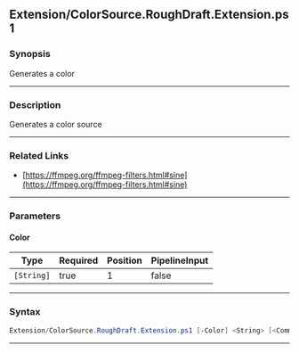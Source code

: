 
Extension/ColorSource.RoughDraft.Extension.ps1
----------------------------------------------
### Synopsis
Generates a color

---
### Description

Generates a color source

---
### Related Links
* [https://ffmpeg.org/ffmpeg-filters.html#sine](https://ffmpeg.org/ffmpeg-filters.html#sine)



---
### Parameters
#### **Color**




|Type      |Required|Position|PipelineInput|
|----------|--------|--------|-------------|
|`[String]`|true    |1       |false        |



---
### Syntax
```PowerShell
Extension/ColorSource.RoughDraft.Extension.ps1 [-Color] <String> [<CommonParameters>]
```
---




